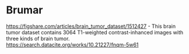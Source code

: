 # Brumar
https://figshare.com/articles/brain_tumor_dataset/1512427 - This brain tumor dataset contains 3064 T1-weighted contrast-inhanced images with three kinds of brain tumor.
https://search.datacite.org/works/10.21227/fnqm-5w61
